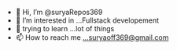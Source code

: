 - 👋 Hi, I’m @suryaRepos369
- 👀 I’m interested in ...Fullstack developement
- 🌱 trying to learn  ...lot of things 
- 📫 How to reach me ...suryaoff369@gmail.com

<!---
suryaRepos369/suryaRepos369 is a ✨ special ✨ repository because its `README.md` (this file) appears on your GitHub profile.
You can click the Preview link to take a look at your changes.
--->
